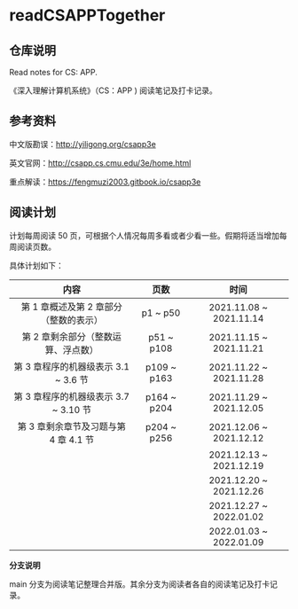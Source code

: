 # readCSAPPTogether

## 仓库说明

Read notes for CS: APP.

《深入理解计算机系统》（CS：APP ) 阅读笔记及打卡记录。



## 参考资料

中文版勘误：http://yiligong.org/csapp3e

英文官网：http://csapp.cs.cmu.edu/3e/home.html

重点解读：https://fengmuzi2003.gitbook.io/csapp3e



## 阅读计划

计划每周阅读 50 页，可根据个人情况每周多看或者少看一些。假期将适当增加每周阅读页数。

具体计划如下：

|                  内容                  |    页数     |          时间           |
| :------------------------------------: | :---------: | :---------------------: |
| 第 1 章概述及第 2 章部分（整数的表示） |  p1 ~ p50   | 2021.11.08 ~ 2021.11.14 |
|  第 2 章剩余部分（整数运算、浮点数）   | p51 ~ p108  | 2021.11.15 ~ 2021.11.21 |
|  第 3 章程序的机器级表示 3.1 ~ 3.6 节  | p109 ~ p163 | 2021.11.22 ~ 2021.11.28 |
| 第 3 章程序的机器级表示 3.7 ~ 3.10 节  | p164 ~ p204 | 2021.11.29 ~ 2021.12.05 |
| 第 3 章剩余章节及习题与第 4 章 4.1 节  | p204 ~ p256 | 2021.12.06 ~ 2021.12.12 |
|                                        |             | 2021.12.13 ~ 2021.12.19 |
|                                        |             | 2021.12.20 ~ 2021.12.26 |
|                                        |             | 2021.12.27 ~ 2022.01.02 |
|                                        |             | 2022.01.03 ~ 2022.01.09 |



**分支说明** 

main 分支为阅读笔记整理合并版。其余分支为阅读者各自的阅读笔记及打卡记录。
